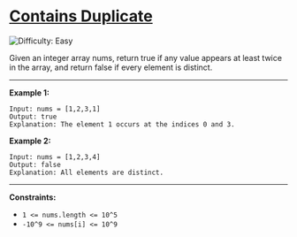 # [Contains Duplicate](https://leetcode.com/problems/contains-duplicate/description/)
![Difficulty: Easy](https://img.shields.io/badge/Difficulty-Easy-brightgreen)

Given an integer array nums, return true if any value appears at least twice in the array, and return false if every element is distinct.

---
**Example 1:**

```
Input: nums = [1,2,3,1]
Output: true
Explanation: The element 1 occurs at the indices 0 and 3.

```

**Example 2:**

```
Input: nums = [1,2,3,4]
Output: false
Explanation: All elements are distinct.

```
---

**Constraints:**

- `1 <= nums.length <= 10^5`
- `-10^9 <= nums[i] <= 10^9`